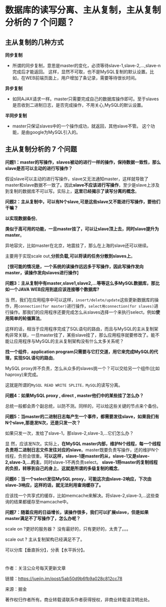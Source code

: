 # 数据库的读写分离、主从复制，主从复制分析的 7 个问题？

## 主从复制的几种方式

**同步复制**

* 所谓的同步复制，意思是master的变化，必须等待slave-1,slave-2,...,slave-n完成后才能返回。 这样，显然不可取，也不是MySQL复制的默认设置。比如，在WEB前端页面上，用户增加了条记录，需要等待很长时间。

**异步复制**

* 如同AJAX请求一样。master只需要完成自己的数据库操作即可。至于slaves是否收到二进制日志，是否完成操作，不用关心,MySQL的默认设置。

**半同步复制**

* master只保证slaves中的一个操作成功，就返回，其他slave不管。 这个功能，是由google为MySQL引入的。

## 主从复制分析的 7 个问题

**问题1：master的写操作，slaves被动的进行一样的操作，保持数据一致性，那么slave是否可以主动的进行写操作？**

假设slave可以主动的进行写操作，slave又无法通知master，这样就导致了master和slave数据不一致了。因此**slave不应该进行写操作**，至少是slave上涉及到复制的数据库不可以写。实际上，**这里已经揭示了读写分离的概念**。

**问题2：主从复制中，可以有N个slave,可是这些slave又不能进行写操作，要他们干嘛？**

**以实现数据备份**。

**类似于高可用的功能，一旦master挂了，可以让slave顶上去，同时slave提升为master**。

异地容灾，比如master在北京，地震挂了，那么在上海的slave还可以继续。

主要用于实现scale out,**分担负载,可以将读的任务分散到slaves上**。

【**很可能的情况是，一个系统的读操作远远多于写操作，因此写操作发向master，读操作发向slaves进行操作**】

**问题3：主从复制中有master,slave1,slave2,...等等这么多MySQL数据库，那比如一个JAVA WEB应用到底应该连接哪个数据库?**

当 然，我们在应用程序中可以这样，`insert/delete/update`这些更新数据库的操作，用`connection(for master)`进行操作，`select用connection(for slaves)`进行操作。那我们的应用程序还要完成怎么从slaves选择一个来执行select，例如**使用简单的轮循算法**。

这样的话，相当于应用程序完成了SQL语句的路由，而且与MySQL的主从复制架构非常关联，一旦master挂了，某些slave挂了，那么应用程序就要修改了。能不能让应用程序与MySQL的主从复制架构没有什么太多关系呢？

**找一个组件**，**application program只需要与它打交道，用它来完成MySQL的代理，实现SQL语句的路由**。

MySQL proxy并不负责，怎么从众多的slaves挑一个？可以交给另一个组件\(比如haproxy\)来完成。

这就是所谓的`MySQL READ WRITE SPLITE，MySQL`的读写分离。

**问题4：如果MySQL proxy , direct , master他们中的某些挂了怎么办？**

总统一般都会弄个副总统，以防不测。同样的，可以给这些关键的节点来个备份。

**问题5：当master的二进制日志每产生一个事件，都需要发往slave，如果我们有N个slave,那是发N次，还是只发一次？**

如果只发一次，发给了slave-1，那slave-2,slave-3,...它们怎么办？

显 然，应该发N次。实际上，**在MySQL master内部，维护N个线程，每一个线程负责将二进制日志文件发往对应的slave**。master既要负责写操作，还的维护N个线程，负担会很重。**可以这样，slave-1是master的从，slave-1又是slave-2,slave-3,...的主**，同时slave-1不再负责select。 **slave-1将master的复制线程的负担，转移到自己的身上**。**这就是所谓的多级复制的概念**。

**问题6：当一个select发往MySQL proxy，可能这次由slave-2响应，下次由slave-3响应，这样的话，就无法利用查询缓存了。**

应该找一个共享式的缓存，比如memcache来解决。将slave-2,slave-3,...这些查询的结果都缓存至mamcache中。

**问题7：随着应用的日益增长，读操作很多，我们可以扩展slave，但是如果master满足不了写操作了，怎么办呢？**

scale on ?更好的服务器？ 没有最好的，只有更好的，太贵了。。。

scale out ? 主从复制架构已经满足不了。

可以分库【垂直拆分】，分表【水平拆分】。

# 

  


作者：关注公众号每天更新文章

  


链接：https://juejin.im/post/5ab50d9b6fb9a028c812cc78

  


来源：掘金

  


著作权归作者所有。商业转载请联系作者获得授权，非商业转载请注明出处。

